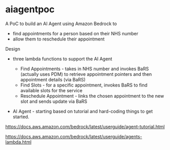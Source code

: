 # aiagentpoc

A PoC to build an AI Agent using Amazon Bedrock to
- find appointments for a person based on their NHS number
- allow them to reschedule their appointment

Design
- three lambda functions to support the AI Agent
    - Find Appointments - takes in NHS number and invokes BaRS (actually uses PDM) to retrieve appointment pointers and then appointment details (via BaRS)
    - Find Slots - for a specific appointment, invokes BaRS to find available slots for the service
    - Reschedule Appointment - links the chosen appointment to the new slot and sends update via BaRS


- AI Agent - starting based on tutorial and hard-coding things to get started.

https://docs.aws.amazon.com/bedrock/latest/userguide/agent-tutorial.html

https://docs.aws.amazon.com/bedrock/latest/userguide/agents-lambda.html


